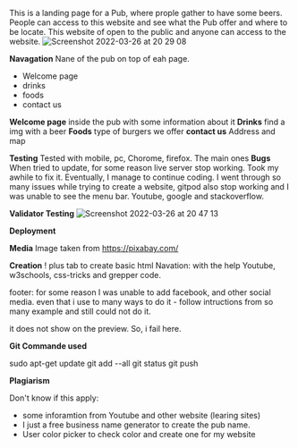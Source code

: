 This is a landing page for a Pub, where prople gather to have some beers. People can access to this website and see what the Pub offer and where to be locate. 
This website of open to the public and anyone can access to the website. 
![Screenshot 2022-03-26 at 20 29 08](https://user-images.githubusercontent.com/98408756/160255969-4a15b78d-544b-4262-b383-6dddb9b0782d.png)

**Navagation**
Nane of the pub on top of eah page. 
* Welcome page
* drinks
* foods
* contact us

**Welcome page**
inside the pub with some information about it 
**Drinks**
find a img with a beer
**Foods**
type of burgers we offer
**contact us**
Address and map

**Testing**
Tested with mobile, pc, Chorome, firefox. The main ones 
**Bugs**
When tried to update, for some reason live server stop working. Took my awhile to fix it. Eventually, I manage to continue coding. 
I went through so many issues while trying to create a website, gitpod also stop working and I was unable to see the menu bar. Youtube, google and stackoverflow. 


**Validator Testing**
![Screenshot 2022-03-26 at 20 47 13](https://user-images.githubusercontent.com/98408756/160256571-18b85302-56f7-42b2-86fe-4ddc21d178ec.png)




**Deployment**



**Media**
Image taken from https://pixabay.com/

**Creation**
! plus tab to create basic html 
Navation:
with the help Youtube, w3schools, css-tricks and grepper code.

footer: for some reason I was unable to add facebook, and other social media. 
even that i use to many ways to do it - follow intructions from so many example and still could not do it. 

it does not show on the preview. So, i fail here. 

**Git Commande used**

sudo apt-get update
git add --all
git status
git push

**Plagiarism**

Don't know if this apply:

* some inforamtion from Youtube and other website (learing sites)
* I just a free business name generator to create the pub name. 
* User color picker to check color and create one for my website 
























